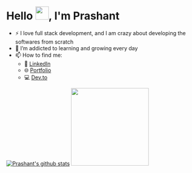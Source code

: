 # Hello <img src = "https://user-images.githubusercontent.com/63506466/163518998-7c05e2df-d20f-4731-ba24-8c54c287f621.gif" width="35"/>, I'm Prashant

- :zap: I love full stack development, and I am crazy about developing the softwares from scratch
- 🌱 I’m addicted to learning and growing every day
- 📫 How to find me: 
  - :office: [LinkedIn](https://www.linkedin.com/in/prasd/)
  - 🌐 [Portfolio](https://prashant-dwivedi.vercel.app/)
  - :computer: [Dev.to](https://dev.to/prashantdwivedi0801)

[![Prashant's github stats](https://github-readme-stats.vercel.app/api?username=Prashant-Dwivedi-08-01&count_private=true&show_icons=true&theme=radical&hide_rank=false)](https://github.com/Prashant-Dwivedi-08-01/github-readme-stats)  <img src = "https://github-readme-stats.vercel.app/api/top-langs/?username=Prashant-Dwivedi-08-01" width="205"/>
